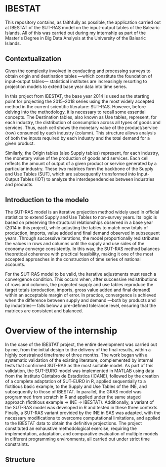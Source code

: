 # IBESTAT
This repository contains, as faithfully as possible, the application carried out at IBESTAT of the SUT-RAS model on the input-output tables of the Balearic Islands. All of this was carried out during my internship as part of the Master's Degree in Big Data Analysis at the University of the Balearic Islands.

## Contextualization
Given the complexity involved in conducting and processing surveys to obtain origin and destination tables —which constitute the foundation of input-output tables— statistical institutes are increasingly resorting to projection models to extend base year data into time series.

In this project from IBESTAT, the base year 2014 is used as the starting point for projecting the 2015–2018 series using the most widely accepted method in the current scientific literature: SUT-RAS. However, before delving into the methodology, it is necessary to recall some essential concepts. The Destination tables, also known as Use tables, represent, for each industry, the distribution of consumption across all types of goods and services. Thus, each cell shows the monetary value of the product/service (row) consumed by each industry (column). This structure allows analysis of both the inputs required by each industry and the total demand for a given product.

Similarly, the Origin tables (also Supply tables) represent, for each industry, the monetary value of the production of goods and services. Each cell reflects the amount of output of a given product or service generated by a particular industry. These two matrices form the backbone of the Supply and Use Tables (SUT), which are subsequently transformed into Input-Output Tables (IOT) to analyze the interdependencies between industries and products.

## Introduction to the modelo
The SUT-RAS model is an iterative projection method widely used in official statistics to extend Supply and Use Tables to non-survey years. Its logic is based on preserving the structural relationships observed in a base year (2014 in this project), while adjusting the tables to match new totals of production, imports, value added and final demand observed in subsequent years. Through successive iterations, the model proportionally redistributes the values in rows and columns until the supply and use sides of the economy converge consistently. In this way, the SUT-RAS method balances theoretical coherence with practical feasibility, making it one of the most accepted approaches in the construction of time series of national accounts.

For the SUT-RAS model to be valid, the iterative adjustments must reach a convergence condition. This occurs when, after successive redistributions of rows and columns, the projected supply and use tables reproduce the target totals (production, imports, gross value added and final demand) within an acceptable margin of error. In practice, convergence is achieved when the difference between supply and demand —both by products and by industries— falls below a pre-defined tolerance level, ensuring that the matrices are consistent and balanced.

# Overview of the internship
In the case of the IBESTAT project, the entire development was carried out by me, from the initial design to the delivery of the final results, within a highly constrained timeframe of three months. The work began with a systematic validation of the existing literature, complemented by internal tests that confirmed SUT-RAS as the most suitable model. As part of this validation, the SUT-EURO model was implemented in MATLAB using data from the Instituto Cántabro de Estadística (ICANE), followed by the creation of a complete adaptation of SUT-EURO in R, applied sequentially to a fictitious basic example, to the Supply and Use Tables of the INE, and subsequently to those of IBESTAT. In parallel, the GRAS model was programmed from scratch in R and applied under the same staged approach (fictitious example → INE → IBESTAT). Additionally, a variant of the SUT-RAS model was developed in R and tested in these three contexts. Finally, a SUT-RAS variant provided by the INE in SAS was adapted, with the necessary modifications to overcome computational limitations, and applied to the IBESTAT data to obtain the definitive projections. The project constituted an exhaustive methodological exercise, requiring the implementation, adaptation, and comparative evaluation of multiple models in different programming environments, all carried out under strict time constraints.

## Structure

